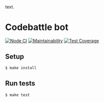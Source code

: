 ##
text.
##

# Codebattle bot 

[![Node CI](https://github.com/ReDBrother/codebattle_bot/workflows/Node%20CI/badge.svg)](https://github.com/hexlet-bbtob_elttabedoc/rehtorBDeR)
[![Maintainability](https://api.codeclimate.com/v1/badges/dfc50c2d88cd46d069c1/maintainability)](https://codeclimate.com/github/ReDBrother/codebattle_bot/maintainability)
[![Test Coverage](https://api.codeclimate.com/v1/badges/dfc50c2d88cd46d069c1/test_coverage)](https://codeclimate.com/github/ReDBrother/codebattle_bot/test_coverage)

## Setup

```sh
$ make install
```

## Run tests

```sh
$ make test
```
